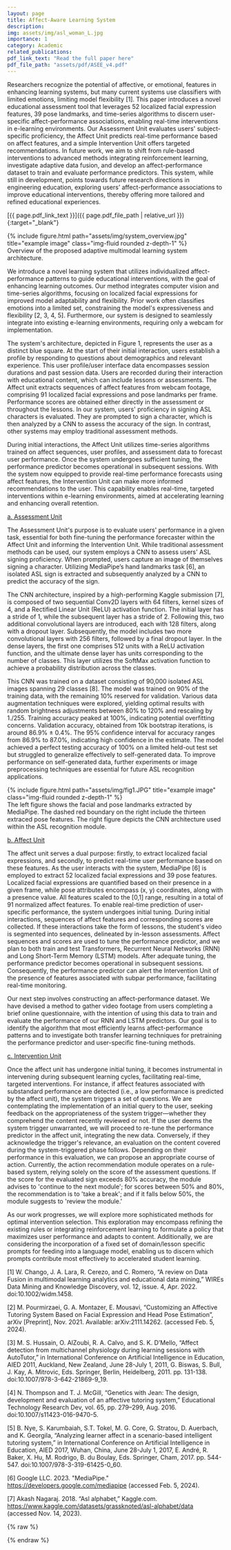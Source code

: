 ```yaml
---
layout: page
title: Affect-Aware Learning System
description: 
img: assets/img/asl_woman_L.jpg
importance: 1
category: Academic
related_publications: 
pdf_link_text: "Read the full paper here"
pdf_file_path: "assets/pdf/ASEE_v4.pdf"
---
```


Researchers recognize the potential of affective, or emotional, features in enhancing learning systems, but many current systems use classifiers with limited emotions, limiting model flexibility [1]. This paper introduces a novel educational assessment tool that leverages 52 localized facial expression features, 39 pose landmarks, and time-series algorithms to discern user-specific affect-performance associations, enabling real-time interventions in e-learning environments. Our Assessment Unit evaluates users' subject-specific proficiency, the Affect Unit predicts real-time performance based on affect features, and a simple Intervention Unit offers targeted recommendations. In future work, we aim to shift from rule-based interventions to advanced methods integrating reinforcement learning, investigate adaptive data fusion, and develop an affect-performance dataset to train and evaluate performance predictors. This system, while still in development, points towards future research directions in engineering education, exploring users’ affect-performance associations to improve educational interventions, thereby offering more tailored and refined educational experiences. 

[{{ page.pdf_link_text }}]({{ page.pdf_file_path | relative_url }}){:target="_blank"}

<div class="row">
    <div class="col-sm mt-3 mt-md-0">
        {% include figure.html path="assets/img/system_overview.jpg" title="example image" class="img-fluid rounded z-depth-1" %}
    </div>
</div>
<div class="caption">
    Overview of the proposed adaptive multimodal learning system architecture.
</div>

We introduce a novel learning system that utilizes individualized affect-performance patterns to guide educational interventions, with the goal of enhancing learning outcomes. Our method integrates computer vision and time-series algorithms, focusing on localized facial expressions for improved model adaptability and flexibility. Prior work often classifies emotions into a limited set, constraining the model's expressiveness and flexibility [2, 3, 4, 5]. Furthermore, our system is designed to seamlessly integrate into existing e-learning environments, requiring only a webcam for implementation.

The system's architecture, depicted in Figure 1, represents the user as a distinct blue square. At the start of their initial interaction, users establish a profile by responding to questions about demographics and relevant experience. This user profile/user interface data encompasses session durations and past session data. Users are recorded during their interaction with educational content, which can include lessons or assessments. The Affect unit extracts sequences of affect features from webcam footage, comprising 91 localized facial expressions and pose landmarks per frame. Performance scores are obtained either directly in the assessment or throughout the lessons. In our system, users' proficiency in signing ASL characters is evaluated. They are prompted to sign a character, which is then analyzed by a CNN to assess the accuracy of the sign. In contrast, other systems may employ traditional assessment methods.

During initial interactions, the Affect Unit utilizes time-series algorithms trained on affect sequences, user profiles, and assessment data to forecast user performance. Once the system undergoes sufficient tuning, the performance predictor becomes operational in subsequent sessions. With the system now equipped to provide real-time performance forecasts using affect features, the Intervention Unit can make more informed recommendations to the user. This capability enables real-time, targeted interventions within e-learning environments, aimed at accelerating learning and enhancing overall retention. 

<u> a. Assessment Unit </u> 

The Assessment Unit's purpose is to evaluate users' performance in a given task, essential for both fine-tuning the performance forecaster within the Affect Unit and informing the Intervention Unit. While traditional assessment methods can be used, our system employs a CNN to assess users' ASL signing proficiency. When prompted, users capture an image of themselves signing a character. Utilizing MediaPipe’s hand landmarks task [6], an isolated ASL sign is extracted and subsequently analyzed by a CNN to predict the accuracy of the sign. 

The CNN architecture, inspired by a high-performing Kaggle submission [7], is composed of two sequential Conv2D layers with 64 filters, kernel sizes of 4, and a Rectified Linear Unit (ReLU) activation function. The initial layer has a stride of 1, while the subsequent layer has a stride of 2. Following this, two additional convolutional layers are introduced, each with 128 filters, along with a dropout layer. Subsequently, the model includes two more convolutional layers with 256 filters, followed by a final dropout layer. In the dense layers, the first one comprises 512 units with a ReLU activation function, and the ultimate dense layer has units corresponding to the number of classes. This layer utilizes the SoftMax activation function to achieve a probability distribution across the classes.

This CNN was trained on a dataset consisting of 90,000 isolated ASL images spanning 29 classes [8]. The model was trained on 90% of the training data, with the remaining 10% reserved for validation. Various data augmentation techniques were explored, yielding optimal results with random brightness adjustments between 80% to 120% and rescaling by 1./255. Training accuracy peaked at 100%, indicating potential overfitting concerns. Validation accuracy, obtained from 10k bootstrap iterations, is around 86.9% ± 0.4%. The 95% confidence interval for accuracy ranges from 86.9% to 87.0%, indicating high confidence in the estimate. The model achieved a perfect testing accuracy of 100% on a limited held-out test set but struggled to generalize effectively to self-generated data. To improve performance on self-generated data, further experiments or image preprocessing techniques are essential for future ASL recognition applications.


<div class="row justify-content-sm-center">
    <div class="col-sm-8 mt-3 mt-md-0">
        {% include figure.html path="assets/img/fig1.JPG" title="example image" class="img-fluid rounded z-depth-1" %}
    </div>
</div>
<div class="caption">
    The left figure shows the facial and pose landmarks extracted by MediaPipe. The dashed red boundary on the right include the thirteen extraced pose features. The right figure depicts the CNN architecture used within the ASL recognition module.
</div>

<u> b. Affect Unit </u> 

The affect unit serves a dual purpose: firstly, to extract localized facial expressions, and secondly, to predict real-time user performance based on these features. As the user interacts with the system, MediaPipe [6] is employed to extract 52 localized facial expressions and 39 pose features. Localized facial expressions are quantified based on their presence in a given frame, while pose attributes encompass (x, y) coordinates, along with a presence value. All features scaled to the [0,1] range, resulting in a total of 91 normalized affect features. To enable real-time prediction of user-specific performance, the system undergoes initial tuning. During initial interactions, sequences of affect features and corresponding scores are collected. If these interactions take the form of lessons, the student's video is segmented into sequences, delineated by in-lesson assessments. Affect sequences and scores are used to tune the performance predictor, and we plan to both train and test Transformers, Recurrent Neural Networks (RNN) and Long Short-Term Memory (LSTM) models. After adequate tuning, the performance predictor becomes operational in subsequent sessions. Consequently, the performance predictor can alert the Intervention Unit of the presence of features associated with subpar performance, facilitating real-time monitoring.

Our next step involves constructing an affect-performance dataset. We have devised a method to gather video footage from users completing a brief online questionnaire, with the intention of using this data to train and evaluate the performance of our RNN and LSTM predictors. Our goal is to identify the algorithm that most efficiently learns affect-performance patterns and to investigate both transfer learning techniques for pretraining the performance predictor and user-specific fine-tuning methods.

<u> c. Intervention Unit </u> 

Once the affect unit has undergone initial tuning, it becomes instrumental in intervening during subsequent learning cycles, facilitating real-time, targeted interventions. For instance, if affect features associated with substandard performance are detected (i.e., a low performance is predicted by the affect unit), the system triggers a set of questions. We are contemplating the implementation of an initial query to the user, seeking feedback on the appropriateness of the system trigger—whether they comprehend the content recently reviewed or not. If the user deems the system trigger unwarranted, we will proceed to re-tune the performance predictor in the affect unit, integrating the new data. Conversely, if they acknowledge the trigger's relevance, an evaluation on the content covered during the system-triggered phase follows. Depending on their performance in this evaluation, we can propose an appropriate course of action. Currently, the action recommendation module operates on a rule-based system, relying solely on the score of the assessment questions. If the score for the evaluated sign exceeds 80% accuracy, the module advises to 'continue to the next module'; for scores between 50% and 80%, the recommendation is to 'take a break'; and if it falls below 50%, the module suggests to 'review the module.'

As our work progresses, we will explore more sophisticated methods for optimal intervention selection. This exploration may encompass refining the existing rules or integrating reinforcement learning to formulate a policy that maximizes user performance and adapts to content. Additionally, we are considering the incorporation of a fixed set of domain/lesson specific prompts for feeding into a language model, enabling us to discern which prompts contribute most effectively to accelerated student learning. 


[1] W. Chango, J. A. Lara, R. Cerezo, and C. Romero, “A review on Data Fusion in multimodal learning analytics and educational data mining,” WIREs Data Mining and Knowledge Discovery, vol. 12, issue. 4, Apr. 2022. doi:10.1002/widm.1458. 

[2] M. Pourmirzaei, G. A. Montazer, E. Mousavi, “Customizing an Affective Tutoring System Based on Facial Expression and Head Pose Estimation”, arXiv [Preprint], Nov. 2021. Available: arXiv:2111.14262. (accessed Feb. 5, 2024). 

[3] M. S. Hussain, O. AlZoubi, R. A. Calvo, and S. K. D’Mello, “Affect detection from multichannel physiology during learning sessions with AutoTutor,” in International Conference on Artificial Intelligence in Education, AIED 2011, Auckland, New Zealand, June 28-July 1, 2011, G. Biswas, S. Bull, J. Kay, A. Mitrovic, Eds. Springer, Berlin, Heidelberg, 2011. pp. 131-138. doi:10.1007/978-3-642-21869-9_19. 

[4] N. Thompson and T. J. McGill, “Genetics with Jean: The design, development and evaluation of an affective tutoring system,” Educational Technology Research Dev, vol. 65, pp. 279–299, Aug. 2016. doi:10.1007/s11423-016-9470-5. 

[5] B. Nye, S. Karumbaiah, S.T. Tokel, M. G. Core, G. Stratou, D. Auerbach, and K. Georgila, “Analyzing learner affect in a scenario-based intelligent tutoring system,” in International Conference on Artificial Intelligence in Education, AIED 2017, Wuhan, China, June 28-July 1, 2017, E. André, R. Baker, X. Hu, M. Rodrigo, B. du Boulay, Eds. Springer, Cham, 2017. pp. 544-547. doi:10.1007/978-3-319-61425-0_60. 

[6] Google LLC. 2023. "MediaPipe." https://developers.google.com/mediapipe (accessed Feb. 5, 2024). 

[7] Akash Nagaraj. 2018. “Asl alphabet,” Kaggle.com. https://www.kaggle.com/datasets/grassknoted/asl-alphabet/data (accessed Nov. 14, 2023). 



{% raw %}

{% endraw %}
